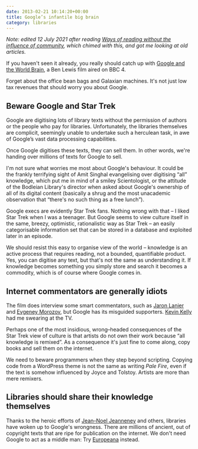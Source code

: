 ```yaml
---
date: 2013-02-21 10:14:20+00:00
title: Google’s infantile big brain
category: libraries
---
```


<i>Note: edited 12 July 2021 after reading [Ways of reading without the influence of community](https://www.baldurbjarnason.com/2021/ways-of-reading/), which chimed with this, and got me looking at old articles.</i>

If you haven't seen it already, you really should catch up with [Google and the World Brain](https://www.worldbrainthefilm.com/), a Ben Lewis film aired on BBC 4.

Forget about the office bean bags and Galaxian machines. It's not just low tax revenues that should worry you about Google.

## Beware Google and Star Trek

Google are digitising lots of library texts without the permission of authors or the people who pay for libraries. Unfortunately, the libraries themselves are complicit, seemingly unable to undertake such a herculean task, in awe of Google’s vast data processing capabilities.

Once Google digitises these texts, they can sell them. In other words, we're handing over millions of texts for Google to sell.

I'm not sure what worries me most about Google's behaviour. It could be the frankly terrifying sight of Amit Singhal evangelising over digitising “all” knowledge, which put me in mind of a smiley Scientologist, or the attitude of the Bodleian Library's director when asked about Google's ownership of all of its digital content (basically a shrug and the most unacademic observation that “there's no such thing as a free lunch”).

Google execs are evidently Star Trek fans. Nothing wrong with that – I liked Star Trek when I was a teenager. But Google seems to view culture itself in the same, breezy, optimistic, rationalistic way as Star Trek  – an easily categorisable information set that can be stored in a database and exploited later in an episode.

We should resist this easy to organise view of the world – knowledge is an active process that requires reading, not a bounded, quantifiable product. Yes, you can digitise any text, but that's not the same as understanding it. If knowledge becomes something you simply store and search it becomes a commodity, which is of course where Google comes in.

## Internet commentators are generally idiots

The film does interview some smart commentators, such as [Jaron Lanier](https://www.jaronlanier.com/) and [Evgeney Morozov](https://www.evgenymorozov.com/), but Google has its misguided supporters. [Kevin Kelly](https://www.kk.org/) had me swearing at the TV.

Perhaps one of the most insidious, wrong–headed consequences of the Star Trek view of culture is that artists do not own their work because “all knowledge is remixed”. As a consequence it's just fine to come along, copy books and sell them on the internet.

We need to beware programmers when they step beyond scripting. Copying code from a WordPress theme is not the same as writing <cite>Pale Fire</cite>, even if the text is somehow influenced by Joyce and Tolstoy. Artists are more than mere remixers.

## Libraries should share their knowledge themselves

Thanks to the heroic efforts of [Jean–Noel Jeanneney](https://en.wikipedia.org/wiki/Jean-No%C3%ABl_Jeanneney) and others, libraries have woken up to Google's wrongness. There are millions of ancient, out of copyright texts that are ripe for publication on the internet. We don't need Google to act as a middle man: Try [Europeana](https://www.europeana.eu/portal/) instead.
